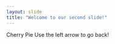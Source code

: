 ```yaml
---
layout: slide
title: "Welcome to our second slide!"
---
```

Cherry Pie
Use the left arrow to go back!
